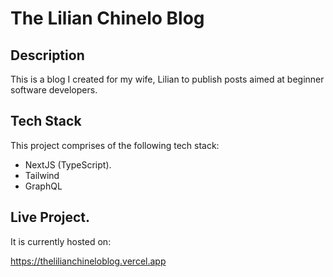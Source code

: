 # The Lilian Chinelo Blog

## Description

This is a blog I created for my wife, Lilian to publish posts aimed at beginner software developers.

## Tech Stack

This project comprises of the following tech stack:

- NextJS (TypeScript).
- Tailwind
- GraphQL

## Live Project.
It is currently hosted on: 

https://thelilianchineloblog.vercel.app
